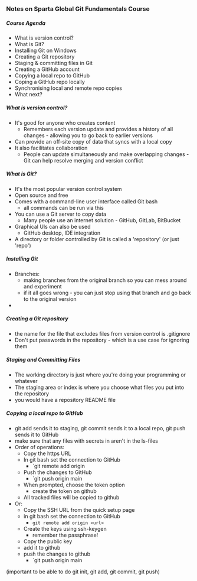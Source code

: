 ### Notes on Sparta Global Git Fundamentals Course
##### Course Agenda
- What is version control?
- What is Git?
- Installing Git on Windows
- Creating a Git repository
- Staging & committing files in Git
- Creating a GitHub account
- Copying a local repo to GitHub
- Coping a GitHub repo locally
- Synchronising local and remote repo copies
- What next?

##### What is version control?
- It's good for anyone who creates content
	- Remembers each version update and provides a history of all changes - allowing you to go back to earlier versions
- Can provide an off-site copy of data that syncs with a local copy
- It also facilitates collaboration
	- People can update simultaneously and make overlapping changes - Git can help resolve merging and version conflict

##### What is Git?
- It's the most popular version control system
- Open source and free
- Comes with a command-line user interface called Git bash
	- all commands can be run via this
- You can use a Git server to copy data
	- Many people use an internet solution - GitHub, GitLab, BitBucket
- Graphical UIs can also be used
	- GitHub desktop, IDE integration
- A directory or folder controlled by Git is called a 'repository' (or just 'repo')

##### Installing Git
- Branches:
	- making branches from the original branch so you can mess around and experiment 
	- if it all goes wrong - you can just stop using that branch and go back to the original version
- 


##### Creating a Git repository
- the name for the file that excludes files from version control is .gitignore
- Don't put passwords in the repository - which is a use case for ignoring them


##### Staging and Committing Files
- The working directory is just where you're doing your programming or whatever
- The staging area or index is where you choose what files you put into the repository
- you would have a repository README file 


##### Copying a local repo to GitHub
- git add sends it to staging, git commit sends it to a local repo, git push sends it to GitHub
- make sure that any files with secrets in aren't in the ls-files
- Order of operations:
	- Copy the https URL
	- In git bash set the connection to GitHub
		- `git remote add origin <url>
	- Push the changes to GitHub
		- `git push origin main
	- When prompted, choose the token option
		- create the token on github
	- All tracked files will be copied to github
- Or:
	- Copy the SSH URL from the quick setup page
	- in git bash set the connection to GitHub
		- `git remote add origin <url>`
	- Create the keys using ssh-keygen
		- remember the passphrase!
	- Copy the public key
	- add it to github
	- push the changes to github
		- `git push origin main

(important to be able to do git init, git add, git commit, git push)
